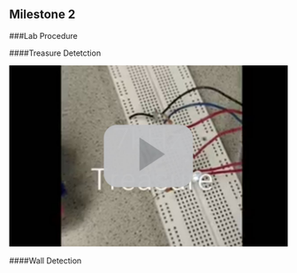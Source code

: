 ## Milestone 2

###Lab Procedure

####Treasure Detetction


[![treasure detection video](./image/milestone2/2_1.JPG)](https://youtu.be/9iJFbW3Qb2s)


####Wall Detection
